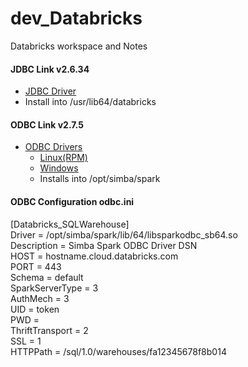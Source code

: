# dev_Databricks
Databricks workspace and Notes

#### JDBC Link v2.6.34
- [JDBC Driver](https://databricks-bi-artifacts.s3.us-east-2.amazonaws.com/simbaspark-drivers/jdbc/2.6.34/DatabricksJDBC42-2.6.34.1058.zip) <br/>
- Install into /usr/lib64/databricks <br/>
  
#### ODBC Link v2.7.5
- [ODBC Drivers](https://www.databricks.com/spark/odbc-drivers-download) <br/>
  - [Linux(RPM)](https://databricks-bi-artifacts.s3.us-east-2.amazonaws.com/simbaspark-drivers/odbc/2.7.5/SimbaSparkODBC-2.7.5.1012-LinuxRPM-64bit.zip) <br/>
  - [Windows](https://databricks-bi-artifacts.s3.us-east-2.amazonaws.com/simbaspark-drivers/odbc/2.7.5/SimbaSparkODBC-2.7.5.1012-Windows-64bit.zip) <br/>
  - Installs into /opt/simba/spark <br/>

#### ODBC Configuration odbc.ini 
[Databricks_SQLWarehouse] <br/>
Driver          = /opt/simba/spark/lib/64/libsparkodbc_sb64.so <br/>
Description     = Simba Spark ODBC Driver DSN <br/>
HOST            = hostname.cloud.databricks.com <br/>
PORT            = 443 <br/>
Schema          = default <br/>
SparkServerType = 3 <br/>
AuthMech        = 3 <br/>
UID             = token <br/>
PWD             = <personal-access-token> <br/>
ThriftTransport = 2 <br/>
SSL             = 1 <br/>
HTTPPath        = /sql/1.0/warehouses/fa12345678f8b014 <br/>
